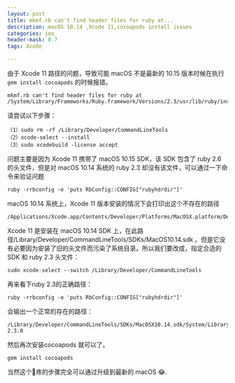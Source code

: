 ```yaml
---
layout: post
title: mkmf.rb can't find header files for ruby at...
description: macOS 10.14 ,Xcode 11,cocoapods install issues
categories: ios
header-mask: 0.7
tags: Xcode

---
```

由于 Xcode 11 路径的问题，导致可能 macOS 不是最新的 10.15 版本时候在执行`gem install cocoapods` 的时候报错。

```
mkmf.rb can't find header files for ruby at /System/Library/Frameworks/Ruby.framework/Versions/2.3/usr/lib/ruby/include/ruby.h
```

请尝试以下步骤：
```
（1）sudo rm -rf /Library/Developer/CommandLineTools
（2）xcode-select --install
（3）sudo xcodebuild -license accept
```

问题主要是因为 Xcode 11 携带了 macOS 10.15 SDK，该 SDK 包含了 ruby 2.6 的头文件，但是对 macOS 10.14 系统的 ruby 2.3 却没有该文件，可以通过一下命令来验证问题

```
ruby -rrbconfig -e 'puts RbConfig::CONFIG["rubyhdrdir"]'
```

macOS 10.14 系统上，Xcode 11 版本安装的情况下会打印出这个不存在的路径

```
/Applications/Xcode.app/Contents/Developer/Platforms/MacOSX.platform/Developer/SDKs/MacOSX10.15.sdk/System/Library/Frameworks/Ruby.framework/Versions/
```

Xcode 11 是安装在 macOS 10.14 SDK 上，在此路径/Library/Developer/CommandLineTools/SDKs/MacOS10.14.sdk 。但是它没有必要因为安装了旧的头文件而污染了系统目录。所以我们要改成，指定合适的 SDK 和 ruby 2.3 头文件：

```
sudo xcode-select --switch /Library/Developer/CommandLineTools
```

再来看下ruby 2.3的正确路径：

```
ruby -rrbconfig -e 'puts RbConfig::CONFIG["rubyhdrdir"]'
```

会输出一个正常的存在的路径：

```
/Library/Developer/CommandLineTools/SDKs/MacOSX10.14.sdk/System/Library/Frameworks/Ruby.framework/Versions/2.3/usr/include/ruby-2.3.0
```

然后再次安装cocoapods 就可以了。

```
gem install cocoapods
```

当然这个🥚疼的步骤完全可以通过升级到最新的 macOS 😂.